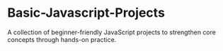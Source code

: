 # Basic-Javascript-Projects
A collection of beginner-friendly JavaScript projects to strengthen core concepts through hands-on practice.
